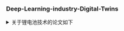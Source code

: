 ### Deep-Learning-industry-Digital-Twins
<details><summary>关于锂电池技术的论文如下</summary>
<p>
1. [模型与数据双驱动的锂电池状态精准估计_陈清炀.pdf][paper](https://github.com/jxustvr/Deep-Learning-industry-Digital-Twins/files/9900606/_.pdf)
2.[锂离子电池状态估计机器学习方法综述_谢奕展.pdf](https://github.com/jxustvr/Deep-Learning-industry-Digital-Twins/files/9900614/_.pdf)
3.[基于LSTM的锂电池储能装置SOC与SOH联合预测_刘运鑫.pdf] [paper](https://github.com/jxustvr/Deep-Learning-industry-Digital-Twins/files/9900615/LSTM.SOC.SOH._.pdf)


</p>
</details>
